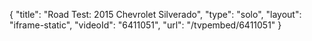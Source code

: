 {
    "title": "Road Test: 2015 Chevrolet Silverado",
    "type": "solo",
    "layout": "iframe-static",
    "videoId": "6411051",
    "url": "\/tvpembed\/6411051"
}